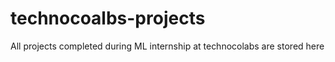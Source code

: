 # technocoalbs-projects
All projects completed during ML internship at technocolabs are stored here 
